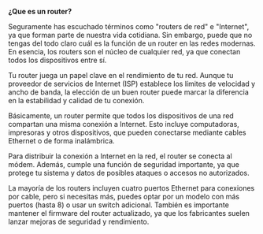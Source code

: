 
**¿Que es un router?**

Seguramente has escuchado términos como "routers de red" e "Internet", ya que forman parte de nuestra vida cotidiana. Sin embargo, puede que no tengas del todo claro cuál es la función de un router en las redes modernas. En esencia, los routers son el núcleo de cualquier red, ya que conectan todos los dispositivos entre sí.

Tu router juega un papel clave en el rendimiento de tu red. Aunque tu proveedor de servicios de Internet (ISP) establece los límites de velocidad y ancho de banda, la elección de un buen router puede marcar la diferencia en la estabilidad y calidad de tu conexión.

Básicamente, un router permite que todos los dispositivos de una red compartan una misma conexión a Internet. Esto incluye computadoras, impresoras y otros dispositivos, que pueden conectarse mediante cables Ethernet o de forma inalámbrica.

Para distribuir la conexión a Internet en la red, el router se conecta al módem. Además, cumple una función de seguridad importante, ya que protege tu sistema y datos de posibles ataques o accesos no autorizados.

La mayoría de los routers incluyen cuatro puertos Ethernet para conexiones por cable, pero si necesitas más, puedes optar por un modelo con más puertos (hasta 8) o usar un switch adicional. También es importante mantener el firmware del router actualizado, ya que los fabricantes suelen lanzar mejoras de seguridad y rendimiento.
